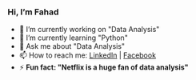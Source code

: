 ### Hi, I’m Fahad 

- 🔭 I’m currently working on "Data Analysis"
- 🌱 I’m currently learning "Python"
- 💬 Ask me about "Data Analysis"
- 📫 How to reach me: [LinkedIn](https://www.linkedin.com/in/zahranilink/) | [Facebook](https://www.facebook.com/zahranilink/)
- ⚡ **Fun fact: "Netflix is a huge fan of data analysis"**


<!--
**zahranilink/Zahranilink** is a ✨ _special_ ✨ repository because its `README.md` (this file) appears on your GitHub profile.

Here are some ideas to get you started:

- 🔭 I’m currently working on " Python "
- 🌱 I’m currently learning " Data Analysis "
- 👯 I’m looking to collaborate on " Projects "
- 🤔 I’m looking for help with "Data Analysis"
- 💬 Ask me about "Data Analysis"
- 📫 How to reach me: ."Zahranilink(at)gmail.com
- 😄 Pronouns: He/His
- ⚡ Fun fact: "Netflix is a huge fan of data analysis"
